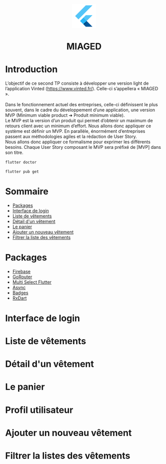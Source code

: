 <div align="center">
    <img src="docs/pictures/flutter.png" title="Flutter logo" width="15%"/>
    <h1>MIAGED</h1>
</div>

# Introduction
L’objectif de ce second TP consiste à développer une version light de l’application Vinted (https://www.vinted.fr/). Celle-ci s’appellera « MIAGED ».</br></br>
Dans le fonctionnement actuel des entreprises, celle-ci définissent le plus souvent, dans le cadre du développement d’une application, une version MVP (Minimum viable product ➔ Produit minimum viable).</br>
Le MVP est la version d’un produit qui permet d’obtenir un maximum de retours client avec un minimum d’effort. Nous allons donc appliquer ce système est définir un MVP.
En parallèle, énormément d’entreprises passent aux méthodologies agiles et la rédaction de User Story.</br>
Nous allons donc appliquer ce formalisme pour exprimer les différents besoins. Chaque User Story composant le MVP sera préfixé de [MVP] dans son titre.</br>
````console
flutter doctor
````
`````console
flutter pub get
`````
# Sommaire
- [Packages](#packages)
- [Interface de login](#interface-de-login)
- [Liste de vêtements](#liste-de-vêtements)
- [Détail d'un vêtement](#détail-dun-vêtement)
- [Le panier](#le-panier)
- [Ajouter un nouveau vêtement](#ajouter-un-nouveau-vêtement)
- [Filtrer la liste des vêtements](#filtrer-la-listes-des-vêtements)
# Packages
* [Firebase](https://firebase.flutter.dev)
* [GoRouter](https://pub.dev/packages/go_router)
* [Multi Select Flutter](https://pub.dev/packages/multi_select_flutter)
* [Async](https://api.dart.dev/stable/2.18.6/dart-async/dart-async-library.html)
* [Badges](https://pub.dev/packages/badges)
* [RxDart](https://pub.dev/packages/rxdart)
# Interface de login
# Liste de vêtements
# Détail d'un vêtement
# Le panier
# Profil utilisateur
# Ajouter un nouveau vêtement
# Filtrer la listes des vêtements